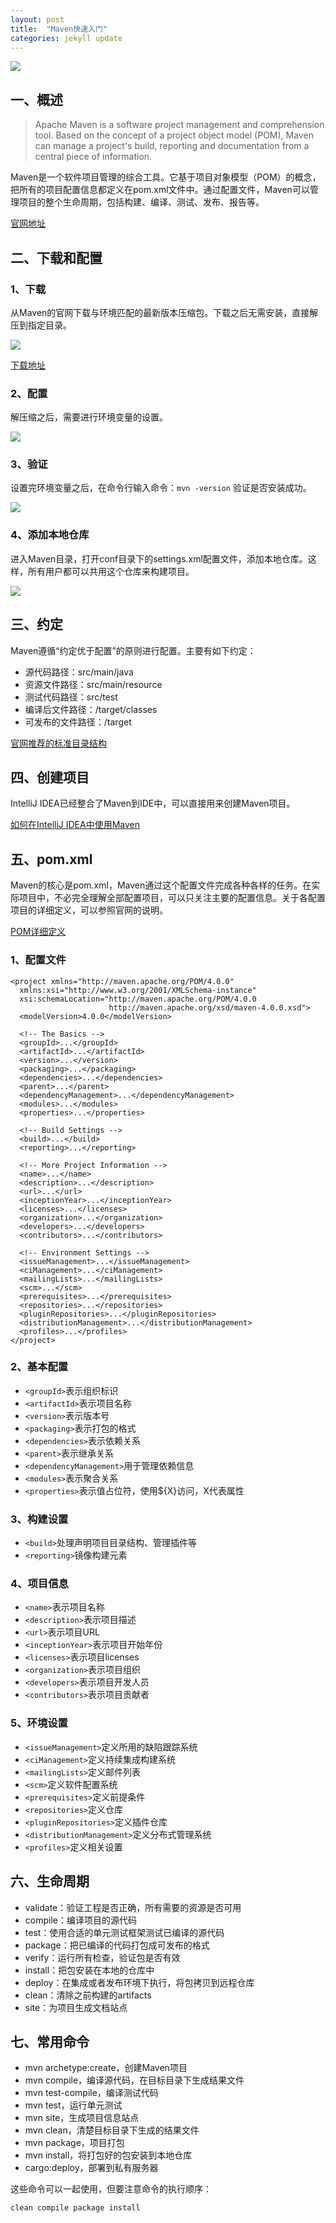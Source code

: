 ```yaml
---
layout: post
title:  "Maven快速入门"
categories: jekyll update
---
```


![](https://github.com/gefenghua/MarkdownPictures/raw/master/maven_icon.png)

## 一、概述
> Apache Maven is a software project management and comprehension tool. Based on the concept of a project object model (POM), Maven can manage a project's build, reporting and documentation from a central piece of information.

Maven是一个软件项目管理的综合工具。它基于项目对象模型（POM）的概念，把所有的项目配置信息都定义在pom.xml文件中。通过配置文件，Maven可以管理项目的整个生命周期，包括构建、编译、测试、发布、报告等。

[官网地址](http://maven.apache.org/index.html)

## 二、下载和配置

### 1、下载
从Maven的官网下载与环境匹配的最新版本压缩包。下载之后无需安装，直接解压到指定目录。

![](https://github.com/gefenghua/MarkdownPictures/raw/master/2017-01-21-how-to-use-maven/01_download.png)

[下载地址](http://maven.apache.org/download.cgi)

### 2、配置
解压缩之后，需要进行环境变量的设置。

![](https://github.com/gefenghua/MarkdownPictures/raw/master/2017-01-21-how-to-use-maven/02_environment_setting.png)

### 3、验证
设置完环境变量之后，在命令行输入命令：`mvn -version` 验证是否安装成功。

![](https://github.com/gefenghua/MarkdownPictures/raw/master/2017-01-21-how-to-use-maven/03_validation.png)

### 4、添加本地仓库
进入Maven目录，打开conf目录下的settings.xml配置文件，添加本地仓库。这样，所有用户都可以共用这个仓库来构建项目。

![](https://github.com/gefenghua/MarkdownPictures/raw/master/2017-01-21-how-to-use-maven/04_conf_local_repo.png)

## 三、约定
Maven遵循“约定优于配置”的原则进行配置。主要有如下约定：

* 源代码路径：src/main/java
* 资源文件路径：src/main/resource
* 测试代码路径：src/test
* 编译后文件路径：/target/classes
* 可发布的文件路径：/target

[官网推荐的标准目录结构](http://maven.apache.org/guides/introduction/introduction-to-the-standard-directory-layout.html)

## 四、创建项目
IntelliJ IDEA已经整合了Maven到IDE中，可以直接用来创建Maven项目。

[如何在IntelliJ IDEA中使用Maven](https://www.jetbrains.com/help/idea/2016.3/maven.html)

## 五、pom.xml
Maven的核心是pom.xml，Maven通过这个配置文件完成各种各样的任务。在实际项目中，不必完全理解全部配置项目，可以只关注主要的配置信息。关于各配置项目的详细定义，可以参照官网的说明。

[POM详细定义](http://maven.apache.org/pom.html)

### 1、配置文件

	<project xmlns="http://maven.apache.org/POM/4.0.0"
	  xmlns:xsi="http://www.w3.org/2001/XMLSchema-instance"
	  xsi:schemaLocation="http://maven.apache.org/POM/4.0.0
	                      http://maven.apache.org/xsd/maven-4.0.0.xsd">
	  <modelVersion>4.0.0</modelVersion>

	  <!-- The Basics -->
	  <groupId>...</groupId>
	  <artifactId>...</artifactId>
	  <version>...</version>
	  <packaging>...</packaging>
	  <dependencies>...</dependencies>
	  <parent>...</parent>
	  <dependencyManagement>...</dependencyManagement>
	  <modules>...</modules>
	  <properties>...</properties>

	  <!-- Build Settings -->
	  <build>...</build>
	  <reporting>...</reporting>

	  <!-- More Project Information -->
	  <name>...</name>
	  <description>...</description>
	  <url>...</url>
	  <inceptionYear>...</inceptionYear>
	  <licenses>...</licenses>
	  <organization>...</organization>
	  <developers>...</developers>
	  <contributors>...</contributors>

	  <!-- Environment Settings -->
	  <issueManagement>...</issueManagement>
	  <ciManagement>...</ciManagement>
	  <mailingLists>...</mailingLists>
	  <scm>...</scm>
	  <prerequisites>...</prerequisites>
	  <repositories>...</repositories>
	  <pluginRepositories>...</pluginRepositories>
	  <distributionManagement>...</distributionManagement>
	  <profiles>...</profiles>
	</project>

### 2、基本配置

* `<groupId>`表示组织标识
* `<artifactId>`表示项目名称
* `<version>`表示版本号
* `<packaging>`表示打包的格式
* `<dependencies>`表示依赖关系
* `<parent>`表示继承关系
* `<dependencyManagement>`用于管理依赖信息
* `<modules>`表示聚合关系
* `<properties>`表示值占位符，使用${X}访问，X代表属性

### 3、构建设置

* `<build>`处理声明项目目录结构、管理插件等
* `<reporting>`镜像构建元素

### 4、项目信息

* `<name>`表示项目名称
* `<description>`表示项目描述
* `<url>`表示项目URL
* `<inceptionYear>`表示项目开始年份
* `<licenses>`表示项目licenses
* `<organization>`表示项目组织
* `<developers>`表示项目开发人员
* `<contributors>`表示项目贡献者

### 5、环境设置

* `<issueManagement>`定义所用的缺陷跟踪系统
* `<ciManagement>`定义持续集成构建系统
* `<mailingLists>`定义邮件列表
* `<scm>`定义软件配置系统
* `<prerequisites>`定义前提条件
* `<repositories>`定义仓库
* `<pluginRepositories>`定义插件仓库
* `<distributionManagement>`定义分布式管理系统
* `<profiles>`定义相关设置

## 六、生命周期

* validate：验证工程是否正确，所有需要的资源是否可用
* compile：编译项目的源代码
* test：使用合适的单元测试框架测试已编译的源代码
* package：把已编译的代码打包成可发布的格式
* verify：运行所有检查，验证包是否有效
* install：把包安装在本地的仓库中
* deploy：在集成或者发布环境下执行，将包拷贝到远程仓库
* clean：清除之前构建的artifacts
* site：为项目生成文档站点

## 七、常用命令

* mvn archetype:create，创建Maven项目
* mvn compile，编译源代码，在目标目录下生成结果文件
* mvn test-compile，编译测试代码
* mvn test，运行单元测试
* mvn site，生成项目信息站点
* mvn clean，清楚目标目录下生成的结果文件
* mvn package，项目打包
* mvn install，将打包好的包安装到本地仓库
* cargo:deploy，部署到私有服务器

这些命令可以一起使用，但要注意命令的执行顺序：

	clean compile package install
